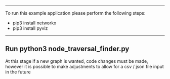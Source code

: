 -------------------------------------------------------
To run this example application please perform the following steps:
- pip3 install networkx
- pip3 install pyviz

-------------------------------------------------------
Run python3 node_traversal_finder.py
-------------------------------------------------------

At this stage if a new graph is wanted, code changes must be made, however it is possible to make adjustments to allow for a csv / json file input in the future

